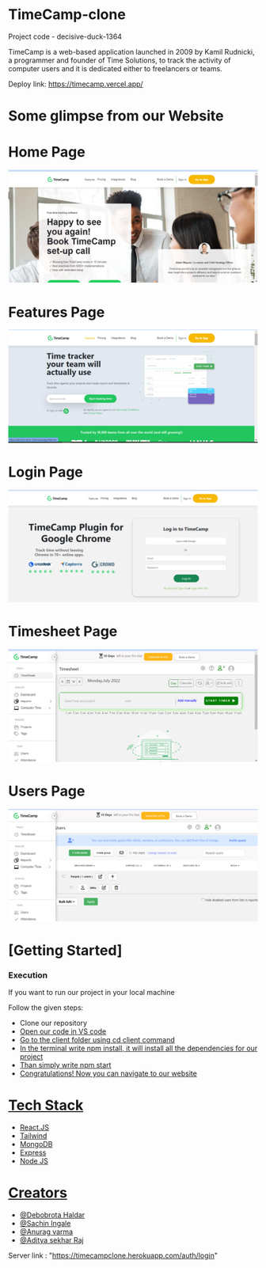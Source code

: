 # TimeCamp-clone
Project code  - decisive-duck-1364

TimeCamp is a web-based application launched in 2009 by Kamil Rudnicki, a programmer and founder of Time Solutions, to track the activity of computer users and it is dedicated either to freelancers or teams.



Deploy link: https://timecamp.vercel.app/
<h1>Some glimpse from our Website </h1>

<h1>Home Page</h1>
<img src="./Screenshots/timecamp1.png" alt=""/>

<h1>Features Page</h1>
<img src="./Screenshots/timecamp2.png" alt=""/>

<h1>Login Page</h1>
<img src="./Screenshots/time3.png" alt=""/>


<h1>Timesheet Page</h1>
<img src="./Screenshots/timecamp4.png" alt=""/>



<h1>Users Page</h1>
<img src="./Screenshots/time5.png" alt=""/>

# [Getting Started]

<h3>Execution</h3>
<p>If you want to run our project in your local machine</p>
<p>Follow the given steps:</p>
<ul>
<li>Clone our repository <a href="https://github.com/iamdebobrota/decisive-duck-1364"</a></li>
<li>Open our code in VS code</li>
<li>Go to the client folder using cd client command</li>
<li>In the terminal write npm install, it will install all the dependencies for our project</li>
<li>Than simply write npm start</li>
<li>Congratulations! Now you can navigate to our website</li>
</ul>

<h1>Tech Stack</h1>
<ul>
<li>React.JS</li>
<li>Tailwind</li>
<li>MongoDB</li>
<li>Express</li>
<li>Node JS</li>
</ul>

# Creators

<ul>

  <li><a href="https://github.com/iamdebobrota">@Debobrota Haldar</a></li>
  <li><a href="https://github.com/sachiningale1998">@Sachin Ingale</a></li>
  <li><a href="https://github.com/anurag-pverma">@Anurag varma</a></li>
  <li><a href="https://github.com/adityasekharbej">@Aditya sekhar Raj</a></li>
</ul>




Server link : "https://timecampclone.herokuapp.com/auth/login"
